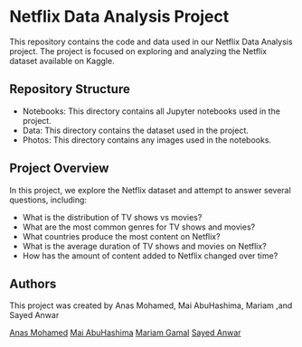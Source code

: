 # Netflix Data Analysis Project

This repository contains the code and data used in our Netflix Data Analysis project. The project is focused on exploring and analyzing the Netflix dataset available on Kaggle.

## Repository Structure

* Notebooks: This directory contains all Jupyter notebooks used in the project.
* Data: This directory contains the dataset used in the project.
* Photos: This directory contains any images used in the notebooks.

## Project Overview

In this project, we explore the Netflix dataset and attempt to answer several questions, including:

* What is the distribution of TV shows vs movies?
* What are the most common genres for TV shows and movies?
* What countries produce the most content on Netflix?
* What is the average duration of TV shows and movies on Netflix?
* How has the amount of content added to Netflix changed over time?


## Authors 

This project was created by Anas Mohamed, Mai AbuHashima, Mariam
,and Sayed Anwar

[Anas Mohamed](https://github.com/Anas20001)
[Mai AbuHashima](https://github.com/maigamalabuhashima20)
[Mariam Gamal](https://github.com/mariameldakhly)
[Sayed Anwar]()